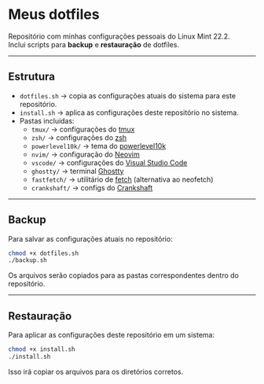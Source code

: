 # Meus dotfiles

Repositório com minhas configurações pessoais do Linux Mint 22.2.  
Inclui scripts para **backup** e **restauração** de dotfiles.

---

## Estrutura

- `dotfiles.sh` → copia as configurações atuais do sistema para este repositório.
- `install.sh` → aplica as configurações deste repositório no sistema.
- Pastas incluídas:
  - `tmux/` → configurações do [tmux](https://github.com/tmux/tmux)
  - `zsh/` → configurações do [zsh](https://www.zsh.org/)
  - `powerlevel10k/` → tema do [powerlevel10k](https://github.com/romkatv/powerlevel10k)
  - `nvim/` → configuração do [Neovim](https://neovim.io/)
  - `vscode/` → configurações do [Visual Studio Code](https://code.visualstudio.com/)
  - `ghostty/` → terminal [Ghostty](https://ghostty.org/)
  - `fastfetch/` → utilitário de [fetch](https://github.com/fastfetch-cli/fastfetch) (alternativa ao neofetch)
  - `crankshaft/` → configs do [Crankshaft](https://github.com/KraXen72/crankshaft)
  
---

## Backup

Para salvar as configurações atuais no repositório:

```bash
chmod +x dotfiles.sh
./backup.sh
````

Os arquivos serão copiados para as pastas correspondentes dentro do repositório.

---

## Restauração

Para aplicar as configurações deste repositório em um sistema:

```bash
chmod +x install.sh
./install.sh
```

Isso irá copiar os arquivos para os diretórios corretos.
